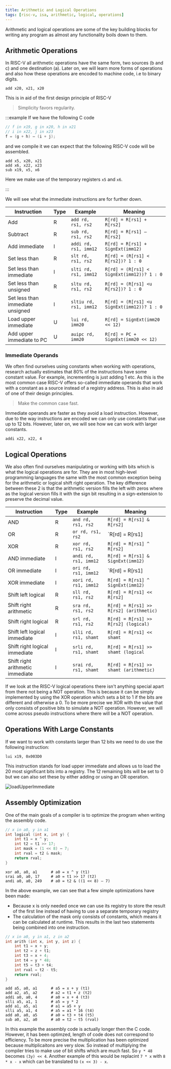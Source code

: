 ```yaml
---
title: Arithmetic and Logical Operations
tags: [risc-v, isa, arithmetic, logical, operations]
---
```


Arithmetic and logical operations are some of the key building blocks for writing any program as almost any functionality boils down to them.

## Arithmetic Operations

In RISC-V all arithmetic operations have the same form, two sources (b and c) and one destination (a). Later on, we will learn more forms of operations and also how these operations are encoded to machine code, i.e to binary digits.

```assembly
add x20, x21, x20
```

This is in aid of the first design principle of RISC-V

> Simplicity favors regularity.

:::example
If we have the following C code

```c
// f in x19, g in x20, h in x21
// i in x22, j in x23
f = (g + h) – (i + j);
```

and we compile it we can expect that the following RISC-V code will be assembled.

```assembly
add x5, x20, x21
add x6, x22, x23
sub x19, x5, x6
```

Here we make use of the temporary registers `x5` and `x6`.

:::

We will see what the immediate instructions are for further down.

| Instruction                      | Type | Example                | Meaning                                     |
| -------------------------------- | ---- | ---------------------- | ------------------------------------------- |
| Add                              | R    | `add rd, rs1, rs2`     | `R[rd] = R[rs1] + R[rs2]`                   |
| Subtract                         | R    | `sub rd, rs1, rs2`     | `R[rd] = R[rs1] – R[rs2]`                   |
| Add immediate                    | I    | `addi rd, rs1, imm12`  | `R[rd] = R[rs1] + SignExt(imm12)`           |
| Set less than                    | R    | `slt rd, rs1, rs2`     | `R[rd] = (R[rs1] < R[rs2])? 1 : 0`          |
| Set less than immediate          | I    | `slti rd, rs1, imm12`  | `R[rd] = (R[rs1] < SignExt(imm12))? 1 : 0`  |
| Set less than unsigned           | R    | `sltu rd, rs1, rs2`    | `R[rd] = (R[rs1] <u R[rs2])? 1 : 0`         |
| Set less than immediate unsigned | I    | `sltiu rd, rs1, imm12` | `R[rd] = (R[rs1] <u SignExt(imm12))? 1 : 0` |
| Load upper immediate             | U    | `lui rd, imm20`        | `R[rd] = SignExt(imm20 << 12)`              |
| Add upper immediate to PC        | U    | `auipc rd, imm20`      | `R[rd] = PC + SignExt(imm20 << 12)`         |

### Immediate Operands

We often find ourselves using constants when working with operations, research actually estimates that 80% of the instructions have some constant value. For example, incrementing is just adding 1 etc. As this is the most common case RISC-V offers so-called immediate operands that work with a constant as a source instead of a registry address. This is also in aid of one of their design principles.

> Make the common case fast.

Immediate operands are faster as they avoid a load instruction. However, due to the way instructions are encoded we can only use constants that use up to 12 bits. However, later on, we will see how we can work with larger constants.

```assembly
addi x22, x22, 4
```

## Logical Operations

We also often find ourselves manipulating or working with bits which is what the logical operations are for. They are in most high-level programming languages the same with the most common exception being for the arithmetic or logical shift right operation. The key difference between these 2 is that the arithmetic version fills the left with zeros where as the logical version fills it with the sign bit resulting in a sign-extension to preserve the decimal value.

| Instruction                      | Type | Example               | Meaning                                 |
| -------------------------------- | ---- | --------------------- | --------------------------------------- |
| AND                              | R    | `and rd, rs1, rs2`    | `R[rd] = R[rs1] & R[rs2]`               |
| OR                               | R    | `or rd, rs1, rs2`     | `R[rd] = R[rs1] | R[rs2]`               |
| XOR                              | R    | `xor rd, rs1, rs2`    | `R[rd] = R[rs1] ^ R[rs2]`               |
| AND immediate                    | I    | `andi rd, rs1, imm12` | `R[rd] = R[rs1] & SignExt(imm12)`       |
| OR immediate                     | I    | `ori rd, rs1, imm12`  | `R[rd] = R[rs1] | SignExt(imm12)`       |
| XOR immediate                    | I    | `xori rd, rs1, imm12` | `R[rd] = R[rs1] ^ SignExt(imm12)`       |
| Shift left logical               | R    | `sll rd, rs1, rs2`    | `R[rd] = R[rs1] << R[rs2]`              |
| Shift right arithmetic           | R    | `sra rd, rs1, rs2`    | `R[rd] = R[rs1] >> R[rs2] (arithmetic)` |
| Shift right logical              | R    | `srl rd, rs1, rs2`    | `R[rd] = R[rs1] >> R[rs2] (logical)`    |
| Shift left logical immediate     | I    | `slli rd, rs1, shamt` | `R[rd] = R[rs1] << shamt`               |
| Shift right logical immediate    | I    | `srli rd, rs1, shamt` | `R[rd] = R[rs1] >> shamt (logical`      |
| Shift right arithmetic immediate | I    | `srai rd, rs1, shamt` | `R[rd] = R[rs1] >> shamt (arithmetic)`  |

If we look at the RISC-V logical operations there isn't anything special apart from there not being a NOT operation. This is because it can be simply implemented by using the XOR operation which sets a bit to 1 if the bits are different and otherwise a 0. To be more precise we XOR with the value that only consists of positive bits to simulate a NOT operation. However, we will come across pseudo instructions where there will be a NOT operation.

## Operations With Large Constants

If we want to work with constants larger than 12 bits we need to do use the following instruction:

```assembly
lui x19, 0x003D0
```

This instruction stands for load upper immediate and allows us to load the 20 most significant bits into a registry. The 12 remaining bits will be set to 0 but we can also set these by either adding or using an OR operation.

![loadUpperImmediate](/img/programming/loadUpperImmediate.png)

## Assembly Optimization

One of the main goals of a compiler is to optimize the program when writing the assembly code.

```c
// x in a0, y in a1
int logical (int x, int y) {
    int t1 = x ^ y;
    int t2 = t1 >> 17;
    int mask = (1 << 8) – 7;
    int rval = t2 & mask;
    return rval;
}
```

```assembly
xor a0, a0, a1      # a0 = x ^ y (t1)
srai a0, a0, 17     # a0 = t1 >> 17 (t2)
andi a0, a0, 249    # a0 = t2 & ((1 << 8) – 7)
```

In the above example, we can see that a few simple optimizations have been made:

- Because x is only needed once we can use its registry to store the result of the first line instead of having to use a separate temporary registry
- The calculation of the mask only consists of constants, which means it can be calculated at runtime. This results in the last two statements being combined into one instruction.

```c
// x in a0, y in a1, z in a2
int arith (int x, int y, int z) {
    int t1 = x + y;
    int t2 = z + t1;
    int t3 = x + 4;
    int t4 = y * 48;
    int t5 = t3 + t4;
    int rval = t2 - t5;
    return rval;
}
```

```assembly
add a5, a0, a1      # a5 = x + y (t1)
add a2, a5, a2      # a2 = t1 + z (t2)
addi a0, a0, 4      # a0 = x + 4 (t3)
slli a5, a1, 1      # a5 = y * 2
add a1, a5, a1      # a1 = a5 + y
slli a5, a1, 4      # a5 = a1 * 16 (t4)
add a0, a0, a5      # a0 = t3 + t4 (t5)
sub a0, a2, a0      # a0 = t2 – t5 (rval)
```

In this example the assembly code is actually longer then the C code. However, it has been optimzed, length of code does not correspond to efficiency. To be more precise the multiplication has been optimized because multiplicaitons are very slow. So instead of multiplying the compiler tries to make use of bit shifts which are much fast. So `y * 48` becomes `(3y) << 4`. Another example of this would be replacint `7 * x` with `8 * x - x` which can be translated to `(x << 3) - x`.
